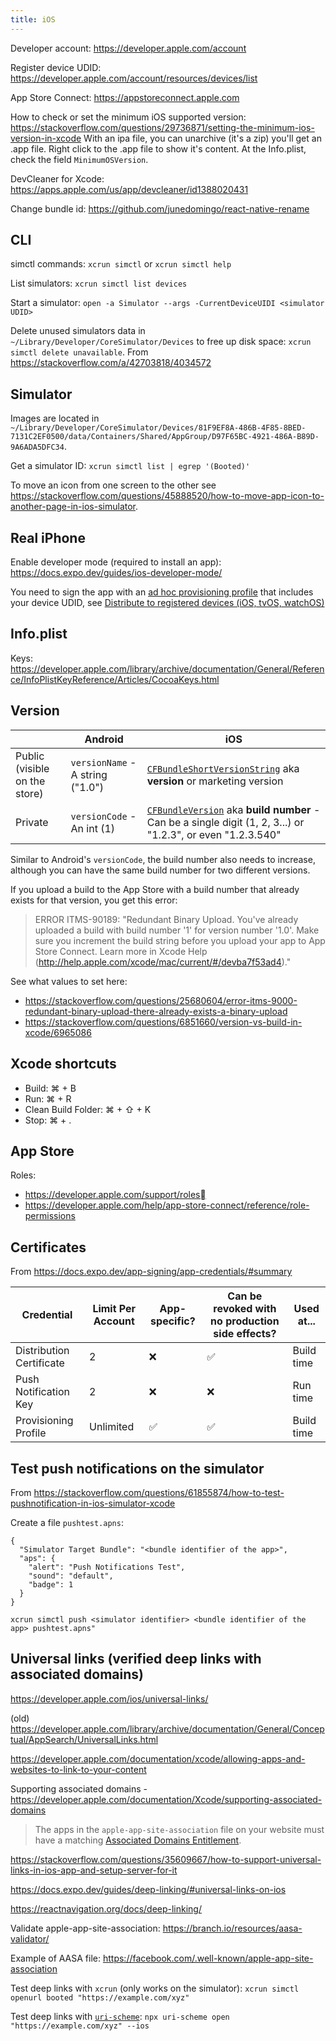 ```yaml
---
title: iOS
---
```


Developer account: https://developer.apple.com/account

Register device UDID: https://developer.apple.com/account/resources/devices/list

App Store Connect: https://appstoreconnect.apple.com

How to check or set the minimum iOS supported version: https://stackoverflow.com/questions/29736871/setting-the-minimum-ios-version-in-xcode
With an ipa file, you can unarchive (it's a zip) you'll get an .app file. Right click to the .app file to show it's content. At the Info.plist, check the field `MinimumOSVersion`.

DevCleaner for Xcode: https://apps.apple.com/us/app/devcleaner/id1388020431

Change bundle id: https://github.com/junedomingo/react-native-rename

## CLI

simctl commands: `xcrun simctl` or `xcrun simctl help`

List simulators: `xcrun simctl list devices`

Start a simulator: `open -a Simulator --args -CurrentDeviceUIDI <simulator UDID>`

Delete unused simulators data in `~/Library/Developer/CoreSimulator/Devices` to free up disk space: `xcrun simctl delete unavailable`. From https://stackoverflow.com/a/42703818/4034572

## Simulator

Images are located in `~/Library/Developer/CoreSimulator/Devices/81F9EF8A-486B-4F85-8BED-7131C2EF0500/data/Containers/Shared/AppGroup/D97F65BC-4921-486A-B89D-9A6ADA5DFC34`.

Get a simulator ID: `xcrun simctl list | egrep '(Booted)'`

To move an icon from one screen to the other see https://stackoverflow.com/questions/45888520/how-to-move-app-icon-to-another-page-in-ios-simulator.

## Real iPhone

Enable developer mode (required to install an app): https://docs.expo.dev/guides/ios-developer-mode/

You need to sign the app with an [ad hoc provisioning profile](https://help.apple.com/xcode/mac/current/#/dev4335bfd3d) that includes your device UDID, see [Distribute to registered devices (iOS, tvOS, watchOS)](https://help.apple.com/xcode/mac/current/#/dev7ccaf4d3c)

## Info.plist

Keys: https://developer.apple.com/library/archive/documentation/General/Reference/InfoPlistKeyReference/Articles/CocoaKeys.html

## Version

|                               | Android                          | iOS                                                                                                                                                                                                                |
| ----------------------------- | -------------------------------- | ------------------------------------------------------------------------------------------------------------------------------------------------------------------------------------------------------------------ |
| Public (visible on the store) | `versionName` - A string ("1.0") | [`CFBundleShortVersionString`](https://developer.apple.com/documentation/bundleresources/information_property_list/cfbundleshortversionstring) aka **version** or marketing version                                |
| Private                       | `versionCode` - An int (1)       | [`CFBundleVersion`](https://developer.apple.com/documentation/bundleresources/information_property_list/cfbundleversion) aka **build number** - Can be a single digit (1, 2, 3...) or "1.2.3", or even "1.2.3.540" |

Similar to Android's `versionCode`, the build number also needs to increase, although you can have the same build number for two different versions.

If you upload a build to the App Store with a build number that already exists for that version, you get this error:

> ERROR ITMS-90189: "Redundant Binary Upload. You've already uploaded a build with build number '1' for version number '1.0'. Make sure you increment the build string before you upload your app to App Store Connect. Learn more in Xcode Help (http://help.apple.com/xcode/mac/current/#/devba7f53ad4)."

See what values to set here:

- https://stackoverflow.com/questions/25680604/error-itms-9000-redundant-binary-upload-there-already-exists-a-binary-upload
- https://stackoverflow.com/questions/6851660/version-vs-build-in-xcode/6965086

## Xcode shortcuts

- Build: ⌘ + B
- Run: ⌘ + R
- Clean Build Folder: ⌘ + ⇧ + K
- Stop: ⌘ + .

## App Store

Roles:

- https://developer.apple.com/support/roles
- https://developer.apple.com/help/app-store-connect/reference/role-permissions

## Certificates

From https://docs.expo.dev/app-signing/app-credentials/#summary

| Credential               | Limit Per Account | App-specific? | Can be revoked with no production side effects? | Used at... |
| ------------------------ | ----------------- | ------------- | ----------------------------------------------- | ---------- |
| Distribution Certificate | 2                 | ❌            | ✅                                              | Build time |
| Push Notification Key    | 2                 | ❌            | ❌                                              | Run time   |
| Provisioning Profile     | Unlimited         | ✅            | ✅                                              | Build time |

## Test push notifications on the simulator

From https://stackoverflow.com/questions/61855874/how-to-test-pushnotification-in-ios-simulator-xcode

Create a file `pushtest.apns`:

```
{
  "Simulator Target Bundle": "<bundle identifier of the app>",
  "aps": {
    "alert": "Push Notifications Test",
    "sound": "default",
    "badge": 1
  }
}
```

```
xcrun simctl push <simulator identifier> <bundle identifier of the app> pushtest.apns"
```

## Universal links (verified deep links with associated domains)

https://developer.apple.com/ios/universal-links/

(old) https://developer.apple.com/library/archive/documentation/General/Conceptual/AppSearch/UniversalLinks.html

https://developer.apple.com/documentation/xcode/allowing-apps-and-websites-to-link-to-your-content

Supporting associated domains - https://developer.apple.com/documentation/Xcode/supporting-associated-domains

> The apps in the `apple-app-site-association` file on your website must have a matching [Associated Domains Entitlement](https://developer.apple.com/documentation/bundleresources/entitlements/com_apple_developer_associated-domains).

https://stackoverflow.com/questions/35609667/how-to-support-universal-links-in-ios-app-and-setup-server-for-it

https://docs.expo.dev/guides/deep-linking/#universal-links-on-ios

https://reactnavigation.org/docs/deep-linking/

Validate apple-app-site-association: https://branch.io/resources/aasa-validator/

Example of AASA file: https://facebook.com/.well-known/apple-app-site-association

Test deep links with `xcrun` (only works on the simulator): `xcrun simctl openurl booted "https://example.com/xyz"`

Test deep links with [`uri-scheme`](https://www.npmjs.com/package/uri-scheme): `npx uri-scheme open "https://example.com/xyz" --ios`
